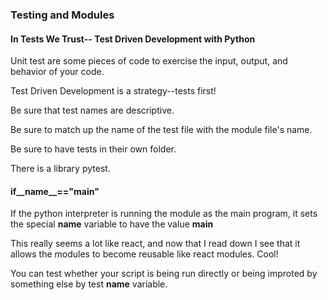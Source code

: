 ### Testing and Modules

#### In Tests We Trust-- Test Driven Development with Python

Unit test are some pieces of code to exercise the input, output, and behavior of your code.

Test Driven Development is a strategy--tests first!

Be sure that test names are descriptive. 

Be sure to match up the name of the test file with the module file's name.

Be sure to have tests in their own folder.

There is a library pytest.

#### if__name__=="__main__"

If the python interpreter is running the module as the main program, it sets the special __name__ variable to have the value __main__

This really seems a lot like react, and now that I read down I see that it allows the modules to become reusable like react modules. Cool!

You can test whether your script is being run directly or being improted by something else by test __name__ variable. 




